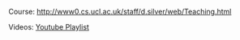 
Course: http://www0.cs.ucl.ac.uk/staff/d.silver/web/Teaching.html

Videos: [Youtube Playlist](https://www.youtube.com/watch?v=2pWv7GOvuf0&list=PLMZdRRhAoLnKFxZlmFoFp0uHVvN2PSE9T)
